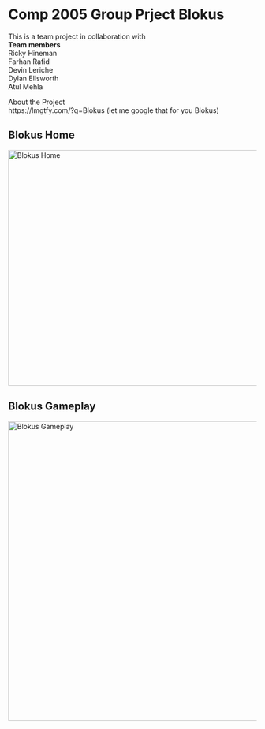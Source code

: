 <h1>Comp 2005 Group Prject Blokus</h1>

<p> This is a team project in collaboration with <br>
      <b>Team members</b><br>
      Ricky Hineman<br>
      Farhan Rafid<br>
      Devin Leriche<br>
      Dylan Ellsworth<br>
      Atul Mehla<br>
  </p>

<p> About the Project<br>
      https://lmgtfy.com/?q=Blokus (let me google that for you Blokus)
</p>

<h2>Blokus Home</h2>
<img src="https://github.com/truedem0n/comp2005_fall19-group11/blob/master/gameplaySS/gameHome.jpg" alt="Blokus Home" width="687" height="478"></img>
<h2>Blokus Gameplay</h2>
<img src="https://github.com/truedem0n/comp2005_fall19-group11/blob/master/gameplaySS/gamplaySS.jpg" alt="Blokus Gameplay" width="735" height="608"></img>
